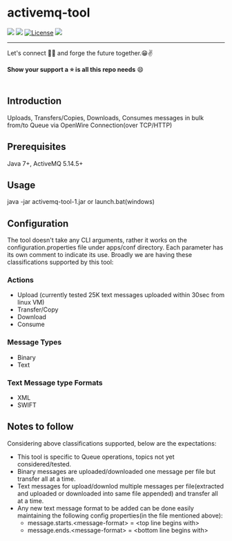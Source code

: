 # activemq-tool
![](https://img.shields.io/badge/Release-V1.0.0-blue.svg) ![](https://img.shields.io/badge/Build-Stable-green.svg) [![License](https://img.shields.io/badge/License-Apache%202.0-red.svg)](https://opensource.org/licenses/Apache-2.0) ![](https://img.shields.io/badge/By-Abhishek%20Sarkar-red.svg?style=social&logo=appveyor)

------------
Let's connect 👨‍💻 and forge the future together.😁✌

**Show your support a :star: is all this repo needs** :smile:
<br><br>

## Introduction
Uploads, Transfers/Copies, Downloads, Consumes messages in bulk from/to Queue via OpenWire Connection(over TCP/HTTP)

## Prerequisites
Java 7+, ActiveMQ 5.14.5+

## Usage
java -jar activemq-tool-1.jar or launch.bat(windows)

## Configuration
The tool doesn't take any CLI arguments, rather it works on the configuration.properties file under apps/conf directory.
Each parameter has its own comment to indicate its use. Broadly we are having these classifications supported by this tool:

### Actions
 - Upload (currently tested 25K text messages uploaded within 30sec from linux VM)
 - Transfer/Copy
 - Download
 - Consume
 
### Message Types
 - Binary
 - Text
 
### Text Message type Formats
 - XML
 - SWIFT
 
## Notes to follow
 Considering above classifications supported, below are the expectations:
  - This tool is specific to Queue operations, topics not yet considered/tested.
  - Binary messages are uploaded/downloaded one message per file but transfer all at a time.
  - Text messages for upload/downlod multiple messages per file(extracted and uploaded or downloaded into same file appended) and transfer all at a time.
  - Any new text message format to be added can be done easily maintaining the following config properties(in the file mentioned above):
    - message.starts.\<message-format> = \<top line begins with>
    - message.ends.\<message-format> = \<bottom line begins with>
